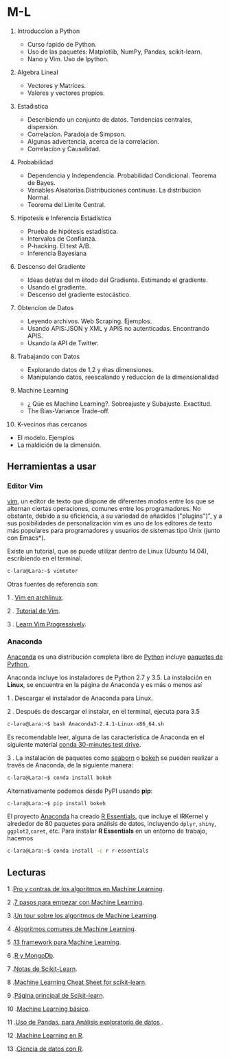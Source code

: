 # M-L

1. Introduccíon a Python
   * Curso ŕapido de Python.
   * Uso de las paquetes: Matplotlib, NumPy, Pandas, scikit-learn.
   * Nano y Vim. Uso de Ipython.

2. Algebra Lineal
   * Vectores y Matrices.
   * Valores y vectores propios.

3. Estad́ıstica
   * Describiendo un conjunto de datos. Tendencias centrales, dispersión.
   * Correlacíon. Paradoja de Simpson.
   * Algunas advertencia, acerca de la correlacíon.
   * Correlacíon y Causalidad.
   
4. Probabilidad
   * Dependencia y Independencia. Probabilidad Condicional. Teorema de Bayes.
   * Variables Aleatorias.Distribuciones continuas. La distribucion Normal.  
   * Teorema del Límite Central.

5. Hipotesis e Inferencia  Estadística
   * Prueba de hipótesis estadística.
   * Intervalos de Confianza.
   * P-hacking. El test A/B.
   * Inferencia Bayesiana
   
6. Descenso del Gradiente
   * Ideas detŕas del m ́etodo del Gradiente. Estimando el gradiente.
   * Usando el gradiente.
   * Descenso del gradiente estocástico.
   
7. Obtencíon de Datos
   * Leyendo archivos. Web Scraping. Ejemplos.
   * Usando APIS:JSON y XML y APIS no autenticadas. Encontrando APIS.
   * Usando la API de Twitter.
   
8. Trabajando con Datos
   * Explorando datos de 1,2 y ḿas dimensiones.
   * Manipulando datos, reescalando y reduccíon de la dimensionalidad
   
9. Machine Learning
   * ¿ Qúe es Machine Learning?. Sobreajuste y Subajuste. Exactitud.
   * The Bias-Variance Trade-off.

10. K-vecinos ḿas cercanos
   * El modelo. Ejemplos
   * La maldición de la dimensión.

## Herramientas a  usar 

### Editor Vim

[vim](http://www.vim.org/), un editor de texto que dispone de diferentes modos entre los que se alternan ciertas operaciones, comunes entre los programadores. No obstante, debido a su eficiencia, a su variedad de añadidos ("plugins")", y a sus posibilidades de personalización vim es uno de los editores de texto más populares para programadores y usuarios de sistemas tipo Unix (junto con Emacs*).

Existe un tutorial, que se puede utilizar dentro de Linux (Ubuntu 14.04), escribiendo en el terminal.

```bash
c-lara@Lara:~$ vimtutor
```

Otras fuentes de referencia son:

1 . [Vim en archlinux](https://wiki.archlinux.org/index.php/Vim_%28Espa%C3%B1ol%29).

2 . [Tutorial de Vim](http://www.sromero.org/wiki/linux/aplicaciones/manual_vim).

3 . [Learn Vim Progressively](http://yannesposito.com/Scratch/en/blog/Learn-Vim-Progressively/).

### Anaconda 

[Anaconda](https://www.continuum.io/downloads) es una distribución completa  libre de [Python](https://www.python.org/) incluye [paquetes de Python ](http://docs.continuum.io/anaconda/pkg-docs).

Anaconda incluye los instaladores de Python 2.7 y 3.5.  La instalación en **Linux**, se encuentra en la página de Anaconda y es más o menos así

1 . Descargar el instalador de Anaconda para Linux.

2 . Después de descargar el instalar, en el terminal, ejecuta para 3.5

```bash
c-lara@Lara:~$ bash Anaconda3-2.4.1-Linux-x86_64.sh

```

Es recomendable leer, alguna de las característica de Anaconda en el siguiente material [conda 30-minutes test drive](http://conda.pydata.org/docs/test-drive.html).

3 . La instalación de paquetes como [seaborn](http://stanford.edu/~mwaskom/software/seaborn/) o [bokeh](http://bokeh.pydata.org/en/latest/) se pueden realizar a través de Anaconda, de la siguiente manera:



``` bash
c-lara@Lara:~$ conda install bokeh
```

Alternativamente podemos desde PyPI usando **pip**:

```bash
c-lara@Lara:~$ pip install bokeh
``` 

El proyecto [Anaconda](https://www.continuum.io/downloads) ha creado [R Essentials](http://anaconda.org/r/r-essentials), que incluye el IRKernel y alrededor de 80 paquetes para análisis de datos, incluyendo `dplyr`, `shiny`, `ggplot2`,`caret`, etc. Para instalar **R Essentials** en un entorno de trabajo, hacemos

```bash
c-lara@Lara:~$ conda install -c r r-essentials
``` 


## Lecturas
1 .[Pro y contras de los algoritmos en Machine Learning](http://www.lauradhamilton.com/machine-learning-algorithm-cheat-sheet).

2 .[7 pasos para empezar con Machine Learning](http://www.kdnuggets.com/2015/11/seven-steps-machine-learning-python.html).

3 .[Un tour sobre los algoritmos de Machine Learning](http://machinelearningmastery.com/a-tour-of-machine-learning-algorithms/).

4 .[Algoritmos comunes de Machine Learning](http://www.analyticsvidhya.com/blog/2015/08/common-machine-learning-algorithms/).

5 .[13 framework para Machine Learning](http://www.infoworld.com/article/3026262/data-science/13-frameworks-for-mastering-machine-learning.html).

6 .[R y MongoDb](https://gist.github.com/Btibert3/7751989).

7 .[Notas de Scikit-Learn](http://www.analyticsvidhya.com/blog/2015/01/scikit-learn-python-machine-learning-tool/).

8 .[Machine Learning Cheat Sheet for scikit-learn](http://peekaboo-vision.blogspot.pe/2013/01/machine-learning-cheat-sheet-for-scikit.html).

9 .[Página principal de Scikit-learn](http://scikit-learn.org/stable/index.html).

10 .[Machine Learning básico](http://www.analyticsvidhya.com/blog/2015/06/machine-learning-basics/).

11 .[Uso de Pandas, para Análisis exploratorio de datos ](http://www.analyticsvidhya.com/blog/2014/08/baby-steps-python-performing-exploratory-analysis-python/).

12 .[Machine Learning en R](http://blog.datacamp.com/machine-learning-in-r/).

13 .[Ciencia de datos con R](http://togaware.com/onepager/).
